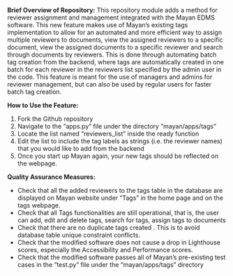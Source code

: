**Brief Overview of Repository:**
This repository module adds a method for reviewer assignment and management integrated with the Mayan EDMS software. This new feature makes use of Mayan’s existing tags implementation to allow for an automated and more efficient way to assign multiple reviewers to documents, view the assigned reviewers to a specific document, view the assigned documents to a specific reviewer and search through documents by reviewers. This is done through automating batch tag creation from the backend, where tags are automatically created in one batch for each reviewer in the reviewers list specified by the admin user in the code. This feature is meant for the use of managers and admins for reviewer management, but can also be used by regular users for faster batch tag creation.

**How to Use the Feature:**
1. Fork the Github repository
2. Navigate to the “apps.py” file under the directory “mayan/apps/tags”
3. Locate the list named “reviewers_list” inside the ready function 
4. Edit the list to include the tag labels as strings (i.e. the reviewer names) that you would like to add from the backend
5. Once you start up Mayan again, your new tags should be reflected on the webpage.
  
**Quality Assurance Measures:**
  - Check that all the added reviewers to the tags table in the database are displayed on Mayan website under “Tags” in the home page and on the tags webpage.
  - Check that all Tags functionalities are still operational, that is, the user can add, edit and delete tags, search for tags, assign tags to documents 
  - Check that there are no duplicate tags created . This is to avoid database table unique constraint conflicts.
  - Check that the modified software does not cause a drop in Lighthouse scores, especially the Accessibility and Performance scores. 
  - Check that the modified software passes all of Mayan’s pre-existing test cases in the “test.py” file under the “mayan/apps/tags” directory
